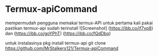 # Termux-apiCommand
mempermudah pengguna memakai termux-API
untuk pertama kali pakai pastikan termux-api sudah terinstall
![Screenshot]
(https://ibb.co/if7vp8)
dan
(https://ibb.co/goYPhT)
(https://ibb.co/fQdDbo)

untuk instalasinya
pkg install termux-api
git clone https://github.com/MrStalkers121/Termux-apiCommand

